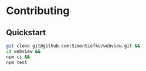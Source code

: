 # Contributing

## Quickstart

```sh
git clone git@github.com:SimonSiefke/webview.git &&
cd webview &&
npm ci &&
npm test
```
